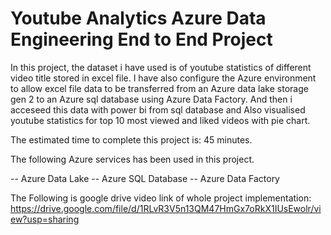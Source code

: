 # Youtube Analytics Azure Data Engineering End to End Project

In this project, the dataset i have used is of youtube statistics of different video title stored in excel file. I have also configure the Azure environment to allow excel file data to be transferred from an Azure data lake storage gen 2 to an Azure sql database using Azure Data Factory. And then i acceseed this data with power bi from sql database and Also visualised youtube statistics for top 10 most viewed and liked videos with pie chart.

The estimated time to complete this project is: 45 minutes.

The following Azure services has been used in this project.

-- Azure Data Lake
-- Azure SQL Database
-- Azure Data Factory

The Following is google drive video link of whole project implementation: https://drive.google.com/file/d/1RLvR3V5n13QM47HmGx7oRkX1IUsEwolr/view?usp=sharing
